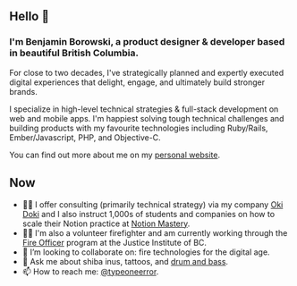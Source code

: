 ## Hello 👋

### I'm Benjamin Borowski, a product designer & developer based in beautiful British Columbia.

For close to two decades, I've strategically planned and expertly executed digital experiences that delight, engage, and ultimately build stronger brands.

I specialize in high-level technical strategies & full-stack development on web and mobile apps. I'm happiest solving tough technical challenges and building products with my favourite technologies including Ruby/Rails, Ember/Javascript, PHP, and Objective-C.

You can find out more about me on my [personal website](https://typeoneerror.com).

## Now

- 👨‍💻 I offer consulting (primarily technical strategy) via my company [Oki Doki](https://weareokidoki.com) and I also instruct 1,000s of students and companies on how to scale their Notion practice at [Notion Mastery](https://notionmastery.com).
- 👨‍🚒 I'm also a volunteer firefighter and am currently working through the [Fire Officer](https://www.jibc.ca/areas-of-study/firefighting/fire-officer) program at the Justice Institute of BC.
- 👯 I’m looking to collaborate on: fire technologies for the digital age.
- 💬 Ask me about shiba inus, tattoos, and [drum and bass](https://mixcloud.com/hacynth).
- 📫 How to reach me: [@typeoneerror](https://twitter.com/typeoneerror).
